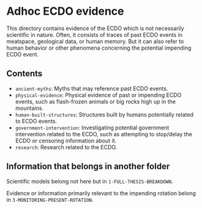 # Adhoc ECDO evidence

This directory contains evidence of the ECDO which is not necessarily scientific in nature. Often, it consists of traces of past ECDO events in meatspace, geological data, or human memory. But it can also refer to human behavior or other phenomena concerning the potential impending ECDO event.

## Contents

- `ancient-myths`: Myths that may reference past ECDO events.
- `physical-evidence`: Physical evidence of past or impending ECDO events, such as flash-frozen animals or big rocks high up in the mountains.
- `human-built-structures`: Structures built by humans potentially related to ECDO events.
- `government-intervention`: Investigating potential government intervention related to the ECDO, such as attempting to stop/delay the ECDO or censoring information about it.
- `research`: Research related to the ECDO.

## Information that belongs in another folder

Scientific models belong not here but in `1-FULL-THESIS-BREAKDOWN`.

Evidence or information primarily relevant to the impending rotation belong in `3-MONITORING-PRESENT-ROTATION`.
